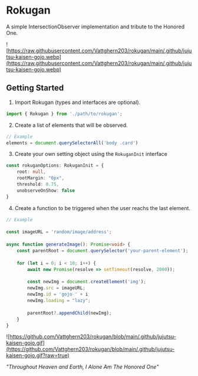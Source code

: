 # Rokugan

A simple IntersectionObserver implementation and tribute to the Honored One.

![https://raw.githubusercontent.com/Vattghern203/rokugan/main/.github/jujutsu-kaisen-gojo.webp](https://raw.githubusercontent.com/Vattghern203/rokugan/main/.github/jujutsu-kaisen-gojo.webp)

## Getting Started

1. Import Rokugan (types and interfaces are optional).

```js
import { Rokugan } from './path/to/rokugan';
```

2. Create a list of elements that will be observed.

```js
// Example
elements = document.querySelectorAll('body .card')
``` 

3. Create your own setting object using the `RokuganInit` interface

```ts
const rokuganOptions: RokuganInit = {
    root: null,
    rootMargin: "0px",
    threshold: 0.75,
    unobserveOnShow: false
}
```

4. Create a function to be triggered when the user reachs the last element.

```ts
// Example

const imageURL = 'random/image/address';

async function generateImage(): Promise<void> {
    const parentRoot = document.querySelector('your-parent-element');

    for (let i = 0; i < 10; i++) {
        await new Promise(resolve => setTimeout(resolve, 2000));
        
        const newImg = document.createElement('img');
        newImg.src = imageURL;
        newImg.id = 'gojo ' + i
        newImg.loading = "lazy";
        
        parentRoot?.appendChild(newImg);
    }
}
```

![https://github.com/Vattghern203/rokugan/blob/main/.github/jujutsu-kaisen-gojo.gif](https://github.com/Vattghern203/rokugan/blob/main/.github/jujutsu-kaisen-gojo.gif?raw=true)

*"Throughout Heaven and Earth, I Alone Am The Honored One"*